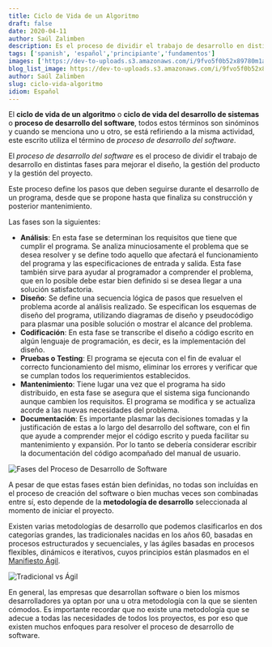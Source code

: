 ```yaml
---
title: Ciclo de Vida de un Algoritmo
draft: false
date: 2020-04-11
author: Saúl Zalimben
description: Es el proceso de dividir el trabajo de desarrollo en distintas fases para mejorar el diseño, la gestión del producto y la gestión del proyecto.
tags: ['spanish', 'español','principiante','fundamentos']
images: ['https://dev-to-uploads.s3.amazonaws.com/i/9fvo5f0b52x89780m1al.jpg']
blog_list_image: https://dev-to-uploads.s3.amazonaws.com/i/9fvo5f0b52x89780m1al.jpg
author: Saúl Zalimben
slug: ciclo-vida-algoritmo
idiom: Español
---
```


El **ciclo de vida de un algoritmo** o **ciclo de vida del desarrollo de sistemas** o **proceso de desarrollo del software**, todos estos términos son sinóminos y cuando se menciona uno u otro, se está refiriendo a la misma actividad, este escrito utiliza el término de *proceso de desarrollo del software*.

El *proceso de desarrollo del software* es el proceso de dividir el trabajo de desarrollo en distintas fases para mejorar el diseño, la gestión del producto y la gestión del proyecto.

Este proceso define los pasos que deben seguirse durante el desarrollo de un programa, desde que se propone hasta que finaliza su construcción y posterior mantenimiento.

Las fases son la siguientes:
- **Análisis**: En esta fase se determinan los requisitos que tiene que cumplir el programa. Se analiza minuciosamente el problema que se desea resolver y se define todo aquello que afectará el funcionamiento del programa y las especificaciones de entrada y salida.
Esta fase también sirve para ayudar al programador a comprender el problema, que en lo posible debe estar bien definido si se desea llegar a una solución satisfactoria.
- **Diseño**: Se define una secuencia lógica de pasos que resuelven el problema acorde al análisis realizado. Se especifican los esquemas de diseño del programa, utilizando diagramas de diseño y pseudocódigo para plasmar una posible solución o mostrar el alcance del problema.
- **Codificación**:  En esta fase se transcribe el diseño a código escrito en algún lenguaje de programación, es decir, es la implementación del diseño.
- **Pruebas o Testing**: El programa se ejecuta con el fin de evaluar el correcto funcionamiento del mismo, eliminar los errores y verificar que se cumplan todos los requerimientos establecidos.
- **Mantenimiento**: Tiene lugar una vez que el programa ha sido distribuido, en esta fase se asegura que el sistema siga funcionando aunque cambien los requisitos. El programa se modifica y se actualiza acorde a las nuevas necesidades del problema.
- **Documentación**: Es importante plasmar las decisiones tomadas y la justificación de estas a lo largo del desarrollo del software, con el fin que ayude a comprender mejor el código escrito y pueda facilitar su mantenimiento y expansión. Por lo tanto se debería considerar escribir la documentación del código acompañado del manual de usuario.

![Fases del Proceso de Desarrollo de Software](https://dev-to-uploads.s3.amazonaws.com/i/upx5vw6pndfjkfwftvym.jpg)

A pesar de que estas fases están bien definidas, no todas son incluídas en el proceso de creación del software o bien muchas veces son combinadas entre sí, esto depende de la **metodología de desarrollo** seleccionada al momento de iniciar el proyecto.

Existen varias metodologías de desarrollo que podemos clasificarlos en dos categorías grandes, las tradicionales nacidas en los años 60, basadas en procesos estructurados y secuenciales, y las ágiles basadas en procesos flexibles, dinámicos e iterativos, cuyos principios están plasmados en el [Manifiesto Ágil](https://agilemanifesto.org/iso/es/manifesto.html).

![Tradicional vs Ágil](https://dev-to-uploads.s3.amazonaws.com/i/b4l13aebfvyyovu0o7bq.jpg)

En general, las empresas que desarrollan software o bien los mismos desarrolladores ya optan por una u otra metodología con la que se sienten cómodos. Es importante recordar que no existe una metodología que se adecue a todas las necesidades de todos los proyectos, es por eso que existen muchos enfoques para resolver el proceso de desarrollo de software.